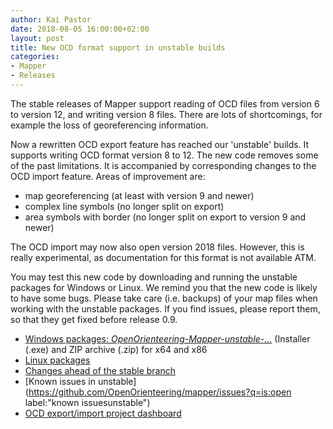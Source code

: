 ```yaml
---
author: Kai Pastor
date: 2018-08-05 16:00:00+02:00
layout: post
title: New OCD format support in unstable builds
categories:
- Mapper
- Releases
---
```


The stable releases of Mapper support reading of OCD files from version 6 to
version 12, and writing version 8 files. There are lots of shortcomings,
for example the loss of georeferencing information.

Now a rewritten OCD export feature has reached our 'unstable' builds. It
supports writing OCD format version 8 to 12. The new code removes some of the
past limitations. It is accompanied by corresponding changes to the OCD import
feature. Areas of improvement are:
- map georeferencing (at least with version 9 and newer)
- complex line symbols (no longer split on export)
- area symbols with border (no longer split on export to version 9 and newer)

The OCD import may now also open version 2018 files. However, this is really
experimental, as documentation for this format is not available ATM.

You may test this new code by downloading and running the unstable packages for
Windows or Linux. We remind you that the new code is likely to have some bugs.
Please take care (i.e. backups) of your map files when working with the unstable
packages. If you find issues, please report them, so that they get fixed before
release 0.9.

- [Windows packages: *OpenOrienteering-Mapper-unstable-...*](https://download.opensuse.org/repositories/home:/dg0yt/Windows/)
  (Installer (.exe) and ZIP archive (.zip) for x64 and x86
- [Linux packages](https://software.opensuse.org/download.html?project=home%3Adg0yt&package=openorienteering-mapper-unstable)
- [Changes ahead of the stable branch](https://github.com/OpenOrienteering/mapper/compare/master...dev)
- [Known issues in unstable](https://github.com/OpenOrienteering/mapper/issues?q=is:open label:"known issuesunstable")
- [OCD export/import project dashboard](https://github.com/OpenOrienteering/mapper/projects/3)

